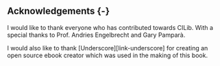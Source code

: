 ## Acknowledgements {-}

I would like to thank everyone who has contributed towards CILib. 
With a special thanks to Prof. Andries Engelbrecht and Gary Pamparà.

I would also like to thank [Underscore][link-underscore] for creating an open source ebook creator which was used in the making of this book. 
